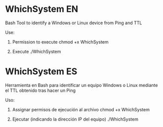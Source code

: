 # WhichSystem EN
Bash Tool to identify a Windows or Linux device from Ping and TTL

Use:
1. Permission to execute
  chmod +x WhichSystem
  
2.  Execute
  ./WhichSystem <ip>

  
# WhichSystem ES
Herramienta en Bash para identificar un equipo Windows o Linux mediante el TTL obtenido tras hacer un Ping

Uso:
1. Assignar permisos de ejecución al archivo
  chmod +x WhichSystem
  
2.  Ejecutar (indicando la dirección IP del equipo)
  ./WhichSystem <ip>
